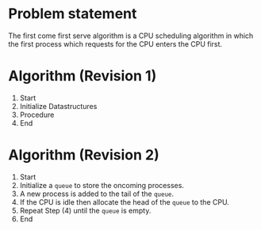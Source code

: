 # Problem statement

The first come first serve algorithm is a CPU scheduling algorithm in which the first process which requests for the CPU enters the CPU first.

# Algorithm (Revision 1)

1. Start
2. Initialize Datastructures
3. Procedure
4. End

# Algorithm (Revision 2)

1. Start
2. Initialize a `queue` to store the oncoming processes.
3. A new process is added to the tail of the `queue`.
4. If the CPU is idle then allocate the head of the `queue` to the CPU.
5. Repeat Step (4) until the `queue` is empty.
6. End

